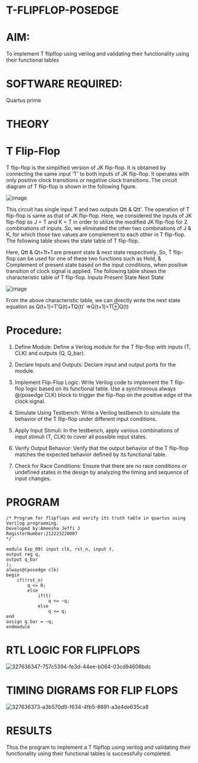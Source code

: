 # T-FLIPFLOP-POSEDGE

# AIM:

To implement  T flipflop using verilog and validating their functionality using their functional tables

# SOFTWARE REQUIRED:

Quartus prime

# THEORY

# T Flip-Flop

T flip-flop is the simplified version of JK flip-flop. It is obtained by connecting the same input ‘T’ to both inputs of JK flip-flop. It operates with only positive clock transitions or negative clock transitions. The circuit diagram of T flip-flop is shown in the following figure.

![image](https://github.com/naavaneetha/T-FLIPFLOP-POSEDGE/assets/154305477/458a68fe-2d08-4a9d-ac4f-7ae0480ce0bd)

 
This circuit has single input T and two outputs Qtt & Qtt’. The operation of T flip-flop is same as that of JK flip-flop. Here, we considered the inputs of JK flip-flop as J = T and K = T in order to utilize the modified JK flip-flop for 2 combinations of inputs. So, we eliminated the other two combinations of J & K, for which those two values are complement to each other in T flip-flop. The following table shows the state table of T flip-flop.

Here, Qtt & Qt+1t+1 are present state & next state respectively. So, T flip-flop can be used for one of these two functions such as Hold, & Complement of present state based on the input conditions, when positive transition of clock signal is applied. The following table shows the characteristic table of T flip-flop. Inputs Present State Next State

![image](https://github.com/naavaneetha/T-FLIPFLOP-POSEDGE/assets/154305477/cdd7fb32-539f-4b66-bb8d-f305a153c886)

 
From the above characteristic table, we can directly write the next state equation as Q(t+1)=T′Q(t)+TQ(t)′ ⇒Q(t+1)=T⊕Q(t)

# Procedure:

1. Define Module: Define a Verilog module for the T flip-flop with inputs (T, CLK) and outputs (Q, Q_bar).

2. Declare Inputs and Outputs: Declare input and output ports for the module.

3. Implement Flip-Flop Logic: Write Verilog code to implement the T flip-flop logic based on its functional table. Use a synchronous always @(posedge CLK) block to trigger the flip-flop on the positive edge of the clock signal.

4. Simulate Using Testbench: Write a Verilog testbench to simulate the behavior of the T flip-flop under different input conditions.

5. Apply Input Stimuli: In the testbench, apply various combinations of input stimuli (T, CLK) to cover all possible input states.

6. Verify Output Behavior: Verify that the output behavior of the T flip-flop matches the expected behavior defined by its functional table.

7. Check for Race Conditions: Ensure that there are no race conditions or undefined states in the design by analyzing the timing and sequence of input changes.

# PROGRAM
```
/* Program for flipflops and verify its truth table in quartus using Verilog programming. 
Developed by:Ameesha Jeffi J
RegisterNumber:212223220007
*/
```
```
module Exp_09( input clk, rst_n, input t,
output reg q,
output q_bar
);
always@(posedge clk) 
begin 
	if(!rst_n)
		q <= 0;
		else
			if(t)
				q <= ~q;
			else
				q <= q;
end
assign q_bar = ~q;
endmodule
```
# RTL LOGIC FOR FLIPFLOPS

![327636347-757c5394-fe3d-44ee-b064-03cd94608bdc](https://github.com/ameeshajeffi/T-FLIPFLOP-POSEDGE/assets/150773598/6e7b569a-7f41-4403-9e34-87eb89a472ae)

# TIMING DIGRAMS FOR FLIP FLOPS

![327636373-a3b570d9-f634-4fb5-8691-a3e4de635ca8](https://github.com/ameeshajeffi/T-FLIPFLOP-POSEDGE/assets/150773598/d3321b34-8378-48fc-b6cc-580364ec3293)

# RESULTS
Thus the program to implement a T flipflop using verilog and validating their functionality using their functional tables is successfully completed.
